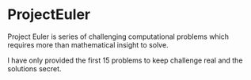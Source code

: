 # ProjectEuler
Project Euler is series of challenging computational problems which requires more than mathematical insight to solve. 

I have only provided the first 15 problems to keep challenge real and the solutions secret. 
